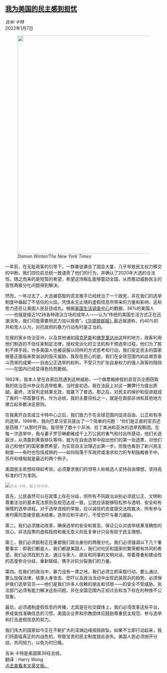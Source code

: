 <!--1641548222000-->
[我为美国的民主感到担忧](https://cn.nytimes.com/opinion/20220107/jan-6-jimmy-carter/)
------

<address>吉米·卡特</address><time pudate="2022-01-07 05:17:10" datetime="2022-01-07 05:17:10">2022年1月7日</time><figure><img src="https://images.weserv.nl/?url=static01.nyt.com/images/2022/01/07/opinion/05carter1/merlin_182008593_da3fcf7c-f262-4155-8020-777eed9adaf1-master1050.jpg" width="1050" height="700"><figcaption> <cite>Damon Winter/The New York Times</cite></figcaption></figure><section><p>一年前，在无耻政客的引导下，一群暴徒袭击了国会大厦，几乎导致民主权力移交的中断。我们四位前总统一致谴责了他们的行为，并确认了2020年大选的合法性。随之而来的是短暂的希望，希望这场叛乱能够震动全国，从而推动威胁民主的恶性两极分化问题得到解决。</p><p>然而，一年过去了，大选被窃取的谎言推手已经统治了一个政党，并在我们的选举制度中煽起了不信任的火焰。凭借永无止境的虚假信息所带来的力量和影响，这些势力还在让美国人民反目成仇。根据<a rel="noopener noreferrer" target="_blank" href="https://www.americansurveycenter.org/research/after-the-ballots-are-counted-conspiracies-political-violence-and-american-exceptionalism/" title="Link: https://www.americansurveycenter.org/research/after-the-ballots-are-counted-conspiracies-political-violence-and-american-exceptionalism/">美国生活调查中心</a>的数据，36%的美国人——也就是接近1亿持各种政治立场的成年人——认为“传统的美国生活方式正在迅速消失，我们可能需要用武力加以挽救”。<a rel="noopener noreferrer" target="_blank" href="https://www.washingtonpost.com/politics/2022/01/01/post-poll-january-6/" title="Link: https://www.washingtonpost.com/politics/2022/01/01/post-poll-january-6/">《华盛顿邮报》</a>最近报道称，约40%的共和党人认为，对抗政府的暴力行动有时是正当的。</p><p>在我的家乡佐治亚州，以及其他诸如<a rel="noopener noreferrer" target="_blank" href="https://www.motherjones.com/politics/2021/10/republicans-are-passing-rigged-maps-and-democrats-are-running-out-of-time-to-stop-it/">得克萨斯</a>和<a rel="noopener noreferrer" target="_blank" href="https://www.cnn.com/2021/09/28/politics/voting-laws-voter-registration-florida-kansas/index.html">佛罗里达州</a>这样的地方，政客利用他们制造的不信任来制定法律，授权党派化的立法机构干预选举过程。他们为了胜利不择手段，许多美国人也被说服以同样的方式思考和行动，我们安定民主的国家根基正面临来势汹汹的毁灭威胁。我现在担心的是，我们在全球范围内如此艰苦奋斗而来的成果——自由公正选举的权利，不受只为扩张自身权力的强人政客的阻挠——在国内已经变得危险而脆弱。</p><p>1962年，我本人曾在自家后院遇到这种威胁，一个做票箱掺假的县官员企图窃取我的佐治亚州参议员选举胜果。当时是初选，我在法庭上对这一舞弊行为提出质疑。最终，法官判定结果无效，我赢下了普选。那之后，对民主的保护和促进就成了我的一项首要任务。作为总统，我的主要目标之一，就是在南部非洲和其他地方建立起多数决定原则。</p><p>在我离开白宫成立卡特中心之后，我们致力于在全球范围内促进自由、公正和有序的选举。1989年，我向巴拿马官员提出了一个简单的问题：“你们是正直的官员还是窃贼？”从那时开始，我领导了数十个非洲、拉丁美洲和亚洲的选举观察团。在每一次选举中，我与妻子罗莎琳都被成千上万公民的勇气和付出所感动，他们长途跋涉，从清晨到黄昏排队等待，就为在自由选举中投出他们的第一张选票，对他们自己和他们的国家重燃希望，为实现自主治理迈出第一步。但我也看到了新兴民主制度——有时也包括成熟的——如何陷落于军政府或渴求权力的专制独裁者手中。苏丹和缅甸就是最近的两个例子。</p><p>美国民主若想经得起考验，必须要求我们的领导人和候选人坚持自由理想，坚持高标准的行为准则。</p><p><img src="https://images.weserv.nl/?url=static01.nyt.com/images/2022/01/05/opinion/05carter/05carter-master1050.jpg"><small style="color: #999;">吉米·卡特，摄于1976年。</small></p><p>首先，公民虽然可以在政策上存在分歧，但所有不同政治派别必须就公正、文明和尊重法治的基本宪法原则及规范达成一致。公民应该能够轻松参与透明、安全和有保障的选举进程。对于选举违规的举报，应以诚信的态度提交法院裁决，所有参与者均需同意接受裁决结果。选举应和平进行，不受恐吓与暴力威胁。</p><p>第二，我们必须推动改革，确保选举的安全和普及，保证公众对选举结果准确性的信心。非法投票的虚假指控和毫无意义的反复审计只会有损于民主理想。</p><p>第三，我们必须抵制正在重塑我们政治身份的两极分化。我们必须强调以下几个重要事实：即我们都是人，我们都是美国人，我们对社区和国家的繁荣都有共同的希望。我们必须找到方法，通过与家人、朋友和同事的文明对话，带着尊重和建设性的态度弥合分歧，重新联结，携手对抗分裂我们的力量。</p><p>第四，在我们的政治中，暴力没有一席之地，我们必须立即采取行动，要么通过、要么加强法律，结束人身攻击、恐吓以及政治活动中出现武装民兵的趋势。必须保护我们选举官员——他们是我们许多人信赖的朋友和邻居——的安全不受威胁。执法部门必须有能力解决这些问题，并在全国范围内正视过去和当下存在的种族不公现象。</p><p>最后，必须遏制虚假信息的传播，尤其是在社交媒体上。我们必须改革这些平台，养成查找准确信息的习惯。美国企业界和宗教团体应鼓励尊重民主规范、参与选举和打击虚假信息的努力。</p><p>我们伟大的国家如今正在不断扩大的深渊边缘摇摇欲坠。如果不立即行动起来，我们将面临真正的内战危机，导致宝贵的民主制度就此丧失。美国人民必须抛开分歧，共同努力，以免为时已晚。</p></section><footer><p>吉米·卡特是美国第39任总统。<br>翻译：Harry Wong<br><a rel="nofollow" target="_blank" href="https://www.nytimes.com/2022/01/05/opinion/jan-6-jimmy-carter.html">点击查看本文英文版。</a></p></footer>
